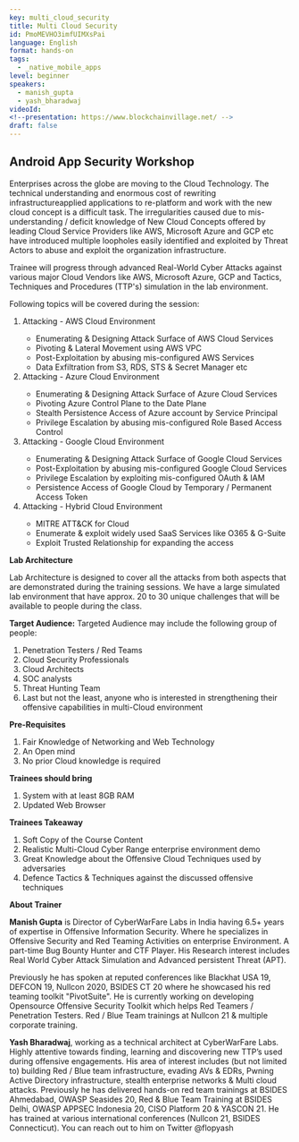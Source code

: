 ```yaml
---
key: multi_cloud_security
title: Multi Cloud Security
id: PmoMEVHO3imfUIMXsPai
language: English
format: hands-on
tags:
  - _native_mobile_apps
level: beginner
speakers:
  - manish_gupta
  - yash_bharadwaj
videoId: 
<!--presentation: https://www.blockchainvillage.net/ -->
draft: false
---
```

<h2>Android App Security Workshop</h2>

Enterprises across the globe are moving to the Cloud Technology. The technical understanding and enormous cost of rewriting infrastructureapplied applications to re-platform and work with the new cloud concept is a difficult task. The irregularities caused due to mis-understanding / deficit
knowledge of New Cloud Concepts offered by leading Cloud Service Providers like AWS, Microsoft Azure and GCP etc have introduced multiple loopholes easily identified and exploited by Threat Actors to abuse and exploit the organization infrastructure.

Trainee will progress through advanced Real-World Cyber Attacks against various major Cloud Vendors like AWS, Microsoft Azure, GCP and Tactics, Techniques and Procedures (TTP's) simulation in the lab environment. 

Following topics will be covered during the session:
<ol>
    <li>Attacking - AWS Cloud Environment</li>
    <ul>
        <li>Enumerating & Designing Attack Surface of AWS Cloud Services</li>
        <li>Pivoting & Lateral Movement using AWS VPC</li>
        <li>Post-Exploitation by abusing mis-configured AWS Services</li>
        <li>Data Exfiltration from S3, RDS, STS & Secret Manager etc</li>
    </ul>
    <li>Attacking - Azure Cloud Environment</li>
    <ul>
        <li>Enumerating & Designing Attack Surface of Azure Cloud Services</li>
        <li>Pivoting Azure Control Plane to the Date Plane</li>
        <li>Stealth Persistence Access of Azure account by Service Principal</li>
        <li>Privilege Escalation by abusing mis-configured Role Based Access Control</li>
    </ul>
    <li>Attacking - Google Cloud Environment</li>
    <ul>
        <li>Enumerating & Designing Attack Surface of Google Cloud Services</li>
        <li>Post-Exploitation by abusing mis-configured Google Cloud Services</li>
        <li>Privilege Escalation by exploiting mis-configured OAuth & IAM</li>
        <li>Persistence Access of Google Cloud by Temporary / Permanent Access Token</li>
    </ul>
    <li>Attacking - Hybrid Cloud Environment</li>
    <ul>
        <li>MITRE ATT&CK for Cloud</li>
        <li>Enumerate & exploit widely used SaaS Services like O365 & G-Suite</li>
        <li>Exploit Trusted Relationship for expanding the access</li>
    </ul>
</ol>

**Lab Architecture**

Lab Architecture is designed to cover all the attacks from both aspects that are demonstrated during the training sessions. We have a large simulated lab environment that have approx. 20 to 30 unique challenges that will be available to people during the class. 

**Target Audience:**
Targeted Audience may include the following group of people:
<ol>
  <li>Penetration Testers / Red Teams</li>
  <li>Cloud Security Professionals</li>
  <li>Cloud Architects</li>
  <li>SOC analysts</li>
  <li>Threat Hunting Team</li>
  <li>Last but not the least, anyone who is interested in strengthening their offensive
capabilities in multi-Cloud environment</li>
</ol>

**Pre-Requisites**
<ol>
<li>Fair Knowledge of Networking and Web Technology</li>
<li>An Open mind</li>
<li>No prior Cloud knowledge is required</li>
</ol>

**Trainees should bring**
<ol>
  <li>System with at least 8GB RAM</li>
  <li>Updated Web Browser</li>
</ol>

**Trainees Takeaway**
<ol>
  <li>Soft Copy of the Course Content</li>
  <li>Realistic Multi-Cloud Cyber Range enterprise environment demo</li>
  <li>Great Knowledge about the Offensive Cloud Techniques used by adversaries</li>
  <li>Defence Tactics & Techniques against the discussed offensive techniques</li>
</ol>

**About Trainer**

**Manish Gupta** is Director of CyberWarFare Labs in India having 6.5+ years of expertise in Offensive Information Security. Where he specializes in Offensive Security and Red Teaming Activities on enterprise Environment. A part-time Bug Bounty Hunter and CTF Player. His Research interest includes Real World Cyber Attack Simulation and Advanced persistent Threat (APT).

Previously he has spoken at reputed conferences like Blackhat USA 19, DEFCON 19, Nullcon 2020, BSIDES CT 20 where he showcased his red teaming toolkit "PivotSuite". He is currently working on developing
Opensource Offensive Security Toolkit which helps Red Teamers / Penetration Testers. Red / Blue Team trainings at Nullcon 21 & multiple corporate training.

**Yash Bharadwaj**, working as a technical architect at CyberWarFare Labs. Highly attentive towards finding, learning and discovering new TTP’s used during offensive engagements. His area of interest includes (but not limited to) building Red / Blue team infrastructure, evading AVs & EDRs, Pwning
Active Directory infrastructure, stealth enterprise networks & Multi cloud attacks. Previously he has delivered hands-on red team trainings at BSIDES Ahmedabad, OWASP Seasides 20, Red & Blue Team Training at BSIDES Delhi, OWASP APPSEC Indonesia 20, CISO Platform 20 & YASCON 21. He has trained
at various international conferences (Nullcon 21, BSIDES Connecticut). You can reach out to him on Twitter @flopyash 

<!--
<a align="center" class="btn primary" target="_blank" rel="noopener" href="https://docs.google.com/forms/d/1l0JWU9j-t_i0xJDF6NK7SPQoevcGx_ijkmsMoyvmxPk">Register</a>
-->